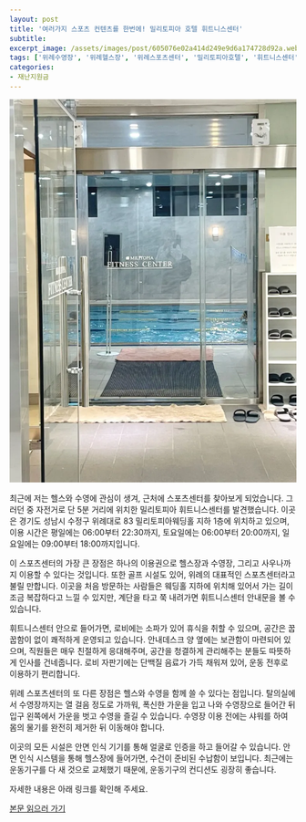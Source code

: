 ```yaml
---
layout: post
title: '여러가지 스포츠 컨텐츠를 한번에! 밀리토피아 호텔 휘트니스센터'
subtitle: 
excerpt_image: /assets/images/post/605076e02a414d249e9d6a174728d92a.webp
tags: ['위례수영장', '위례헬스장', '위례스포츠센터', '밀리토피아호텔', '휘트니스센터', '위례역']
categories: 
- 재난지원금
---
```


![메인 이미지](/assets/images/post/605076e02a414d249e9d6a174728d92a.webp)

최근에 저는 헬스와 수영에 관심이 생겨, 근처에 스포츠센터를 찾아보게 되었습니다. 그러던 중 자전거로 단 5분 거리에 위치한 밀리토피아 휘트니스센터를 발견했습니다. 이곳은 경기도 성남시 수정구 위례대로 83 밀리토피아웨딩홀 지하 1층에 위치하고 있으며, 이용 시간은 평일에는 06:00부터 22:30까지, 토요일에는 06:00부터 20:00까지, 일요일에는 09:00부터 18:00까지입니다.

이 스포츠센터의 가장 큰 장점은 하나의 이용권으로 헬스장과 수영장, 그리고 사우나까지 이용할 수 있다는 것입니다. 또한 골프 시설도 있어, 위례의 대표적인 스포츠센터라고 불릴 만합니다. 이곳을 처음 방문하는 사람들은 웨딩홀 지하에 위치해 있어서 가는 길이 조금 복잡하다고 느낄 수 있지만, 계단을 타고 쭉 내려가면 휘트니스센터 안내문을 볼 수 있습니다.

휘트니스센터 안으로 들어가면, 로비에는 소파가 있어 휴식을 취할 수 있으며, 공간은 꿉꿉함이 없이 쾌적하게 운영되고 있습니다. 안내데스크 양 옆에는 보관함이 마련되어 있으며, 직원들은 매우 친절하게 응대해주며, 공간을 청결하게 관리해주는 분들도 따뜻하게 인사를 건네줍니다. 로비 자판기에는 단백질 음료가 가득 채워져 있어, 운동 전후로 이용하기 편리합니다.

위례 스포츠센터의 또 다른 장점은 헬스와 수영을 함께 쓸 수 있다는 점입니다. 탈의실에서 수영장까지는 열 걸음 정도로 가까워, 폭신한 가운을 입고 나와 수영장으로 들어간 뒤 입구 왼쪽에서 가운을 벗고 수영을 즐길 수 있습니다. 수영장 이용 전에는 샤워를 하여 몸의 물기를 완전히 제거한 뒤 이동해야 합니다.

이곳의 모든 시설은 안면 인식 기기를 통해 얼굴로 인증을 하고 들어갈 수 있습니다. 안면 인식 시스템을 통해 헬스장에 들어가면, 수건이 준비된 수납함이 보입니다. 최근에는 운동기구를 다 새 것으로 교체했기 때문에, 운동기구의 컨디션도 굉장히 좋습니다.

자세한 내용은 아래 링크를 확인해 주세요.

[본문 읽으러 가기](https://m.blog.naver.com/ham_eaten_jellybear/223245724296)
